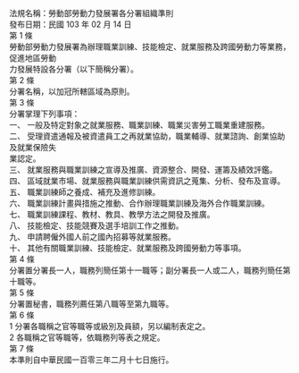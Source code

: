 法規名稱：勞動部勞動力發展署各分署組織準則  
發布日期：民國 103 年 02 月 14 日  
第 1 條  
勞動部勞動力發展署為辦理職業訓練、技能檢定、就業服務及跨國勞動力等業務，促進地區勞動  
力發展特設各分署（以下簡稱分署）。  
第 2 條  
分署名稱，以加冠所轄區域為原則。  
第 3 條  
分署掌理下列事項：  
一、 一般及特定對象之就業服務、職業訓練、職業災害勞工職業重建服務。  
二、 受理資遣通報及被資遣員工之再就業協助，職業輔導、就業諮詢、創業協助及就業保險失  
業認定。  
三、 就業服務與職業訓練之宣導及推廣、資源整合、開發、運籌及績效評鑑。  
四、 區域就業市場、就業服務與職業訓練供需資訊之蒐集、分析、發布及宣導。  
五、 職業訓練師之養成、補充及進修訓練。  
六、 職業訓練計畫與措施之推動、合作辦理職業訓練及海外合作職業訓練。  
七、 職業訓練課程、教材、教具、教學方法之開發及推廣。  
八、 技能檢定、技能競賽及選手培訓工作之推動。  
九、 申請聘僱外國人前之國內招募等就業服務。  
十、 其他有關職業訓練、技能檢定、就業服務及跨國勞動力等事項。  
第 4 條  
分署置分署長一人，職務列簡任第十一職等；副分署長一人或二人，職務列簡任第十職等。  
第 5 條  
分署置秘書，職務列薦任第八職等至第九職等。  
第 6 條  
1 分署各職稱之官等職等或級別及員額，另以編制表定之。  
2 各職稱之官等職等，依職務列等表之規定。  
第 7 條  
本準則自中華民國一百零三年二月十七日施行。  


